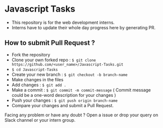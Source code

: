 # Javascript Tasks 
- This repository is for the web development interns.
- Interns have to update their whole day progress here by generating PR. 

## How to submit Pull Request ? 
* Fork the repository
* Clone your own forked repo : ```$ git clone https://github.com/<user_name>/Javascript-Tasks.git```
* ```$ cd Javascript-Tasks```
* Create your new branch : ```$ git checkout -b branch-name```
* Make changes in the files
* Add changes : ```$ git add .```
* Make a commit : ```$ git commit -m commit-message```  ( Commit message could be a one-word description for your changes )
* Push your changes : ```$ git push origin branch-name```
* Compare your changes and submit a Pull Request.

Facing any problem or have any doubt ? Open a issue or drop your query on Slack channel or your intern group.
